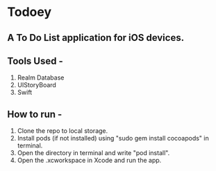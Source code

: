 # Todoey
## A To Do List application for iOS devices.

## Tools Used - 
1. Realm Database
2. UIStoryBoard
3. Swift

## How to run -
1. Clone the repo to local storage.
2. Install pods (if not installed) using "sudo gem install cocoapods" in terminal.
3. Open the directory in terminal and write "pod install".
4. Open the .xcworkspace in Xcode and run the app.
